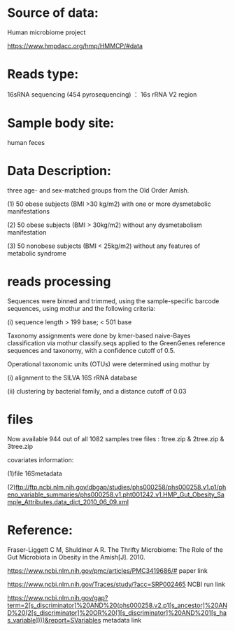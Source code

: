 
# Source of data: 
Human microbiome project 

https://www.hmpdacc.org/hmp/HMMCP/#data

# Reads type: 
16sRNA sequencing (454 pyrosequencing) ： 16s rRNA V2 region

# Sample body site:
human feces

# Data Description:
three age- and sex-matched groups from the Old Order Amish.

(1)	50 obese subjects (BMI >30 kg/m2) with one or more dysmetabolic manifestations

(2)	50 obese subjects (BMI > 30kg/m2) without any dysmetabolism manifestation

(3)	50 nonobese subjects (BMI < 25kg/m2) without any features of metabolic syndrome 

# reads processing
Sequences were binned and trimmed, using the sample-specific barcode sequences, using mothur and the following criteria:

(i) sequence length > 199 base; < 501 base

Taxonomy assignments were done by kmer-based naive-Bayes classification via mothur classify.seqs applied to the GreenGenes reference sequences and taxonomy, with a confidence cutoff of 0.5. 

Operational taxonomic units (OTUs) were determined using mothur by 

(i) alignment to the SILVA 16S rRNA database

(ii) clustering by bacterial family, and a distance cutoff of 0.03

# files
Now available 944 out of all 1082 samples tree files : 1tree.zip & 2tree.zip & 3tree.zip

covariates information:

(1)file 16Smetadata

(2)ftp://ftp.ncbi.nlm.nih.gov/dbgap/studies/phs000258/phs000258.v1.p1/pheno_variable_summaries/phs000258.v1.pht001242.v1.HMP_Gut_Obesity_Sample_Attributes.data_dict_2010_06_09.xml

# Reference:
Fraser-Liggett C M, Shuldiner A R. The Thrifty Microbiome: The Role of the Gut Microbiota in Obesity in the Amish[J]. 2010.

https://www.ncbi.nlm.nih.gov/pmc/articles/PMC3419686/# paper link

https://www.ncbi.nlm.nih.gov/Traces/study/?acc=SRP002465 NCBI run link

https://www.ncbi.nlm.nih.gov/gap?term=2[s_discriminator]%20AND%20(phs000258.v2.p1[s_ancestor]%20AND%20(2[s_discriminator]%20OR%20(1[s_discriminator]%20AND%201[s_has_variable])))&report=SVariables metadata link



